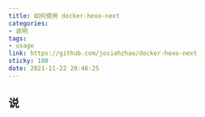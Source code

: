```yaml
---
title: 如何使用 docker-hexo-next
categories:
- 说明
tags:
- usage
link: https://github.com/josiahzhao/docker-hexo-next
sticky: 100
date: 2021-11-22 20:46:25
---
```

## 说